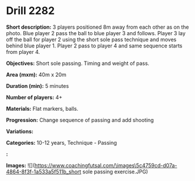 # Drill 2282

**Short description:**
3 players positioned 8m away from each other as on the photo. Blue player 2 pass the ball to blue player 3 and follows. Player 3 lay off the ball for player 2 using the short sole pass technique and moves behind blue player 1. Player 2 pass to player 4 and same sequence starts from player 4.

**Objectives:**
Short sole passing. Timing and weight of pass.

**Area (mxm):**
40m x 20m

**Duration (min):**
5 minutes

**Number of players:**
4+

**Materials:**
Flat markers, balls.

**Progression:**
Change sequence of passing and add shooting

**Variations:**


**Categories:**
10-12 years, Technique - Passing

**:**


**Images:**
![](https://www.coachingfutsal.com/\images\5c4759cd-d07a-4864-8f3f-1a533a5f511b_short sole passing exercise.JPG)

